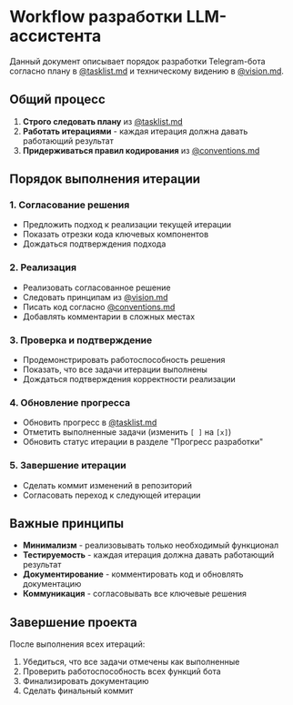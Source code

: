 # Workflow разработки LLM-ассистента

Данный документ описывает порядок разработки Telegram-бота согласно плану в [@tasklist.md](tasklist.md) и техническому видению в [@vision.md](vision.md).

## Общий процесс

1. **Строго следовать плану** из [@tasklist.md](tasklist.md)
2. **Работать итерациями** - каждая итерация должна давать работающий результат
3. **Придерживаться правил кодирования** из [@conventions.md](conventions.md)

## Порядок выполнения итерации

### 1. Согласование решения
- Предложить подход к реализации текущей итерации
- Показать отрезки кода ключевых компонентов
- Дождаться подтверждения подхода

### 2. Реализация
- Реализовать согласованное решение
- Следовать принципам из [@vision.md](vision.md)
- Писать код согласно [@conventions.md](conventions.md)
- Добавлять комментарии в сложных местах

### 3. Проверка и подтверждение
- Продемонстрировать работоспособность решения
- Показать, что все задачи итерации выполнены
- Дождаться подтверждения корректности реализации

### 4. Обновление прогресса
- Обновить прогресс в [@tasklist.md](tasklist.md)
- Отметить выполненные задачи (изменить `[ ]` на `[x]`)
- Обновить статус итерации в разделе "Прогресс разработки"

### 5. Завершение итерации
- Сделать коммит изменений в репозиторий
- Согласовать переход к следующей итерации

## Важные принципы

- **Минимализм** - реализовывать только необходимый функционал
- **Тестируемость** - каждая итерация должна давать работающий результат
- **Документирование** - комментировать код и обновлять документацию
- **Коммуникация** - согласовывать все ключевые решения

## Завершение проекта

После выполнения всех итераций:
1. Убедиться, что все задачи отмечены как выполненные
2. Проверить работоспособность всех функций бота
3. Финализировать документацию
4. Сделать финальный коммит
